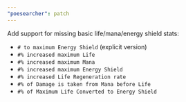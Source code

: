 ```yaml
---
"poesearcher": patch
---
```


Add support for missing basic life/mana/energy shield stats:

- `# to maximum Energy Shield` (explicit version)
- `#% increased maximum Life`
- `#% increased maximum Mana`
- `#% increased maximum Energy Shield`
- `#% increased Life Regeneration rate`
- `#% of Damage is taken from Mana before Life`
- `#% of Maximum Life Converted to Energy Shield`
